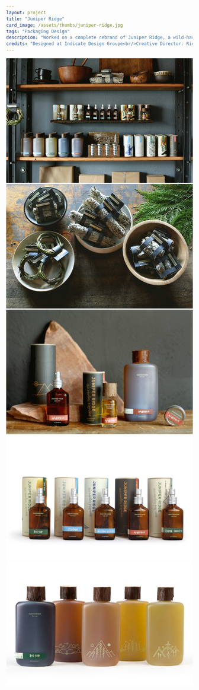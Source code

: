 ```yaml
---
layout: project
title: "Juniper Ridge"
card_image: /assets/thumbs/juniper-ridge.jpg
tags: "Packaging Design"
description: "Worked on a complete rebrand of Juniper Ridge, a wild-harvested fragrance company, to visually unify their identity. Redesigned packaging for their complete line including Trail Soap, Backpacker's Cologne, Cabin Spray, Campfire Incense and Smudge's."
credits: "Designed at Indicate Design Groupe<br/>Creative Director: Rich Hansen<br/>Photos: Juniper Ridge"
---
```

<img src="../assets/project_images/juniper_ridge/jr-line-2.jpg" />
<img src="../assets/project_images/juniper_ridge/jr-smudges.jpg" />
<img src="../assets/project_images/juniper_ridge/jr-line-mojave.jpg" />
<img src="../assets/project_images/juniper_ridge/jr-cs.jpg" />
<img src="../assets/project_images/juniper_ridge/jr-soaps.jpg" />